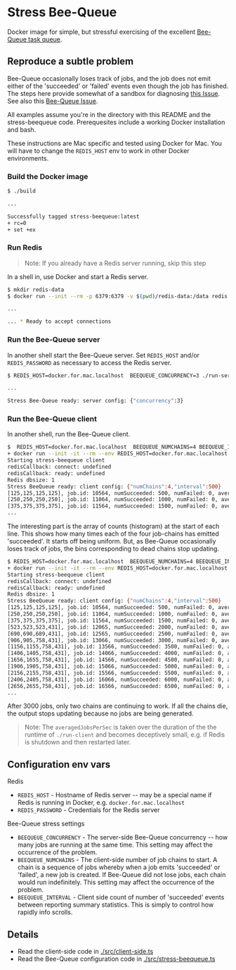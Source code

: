 # Stress Bee-Queue

Docker image for simple, but stressful exercising of the excellent [Bee-Queue task queue](https://github.com/bee-queue/bee-queue).

## Reproduce a subtle problem

Bee-Queue occasionally loses track of jobs, and the job does not emit either of the 'succeeded' or 'failed' events even though the job has finished.
The steps here provide somewhat of a sandbox for diagnosing [this Issue](https://github.com/bee-queue/bee-queue/issues/189).
See also this [Bee-Queue Issue](https://github.com/bee-queue/bee-queue/issues/78).

All examples assume you're in the directory with this README and the stress-beequeue code.
Prerequesites include a working Docker installation and bash.

These instructions are Mac specific and tested using Docker for Mac.
You will have to change the `REDIS_HOST` env to work in other Docker environments.

### Build the Docker image

```bash
$ ./build

...

Successfully tagged stress-beequeue:latest
+ rc=0
+ set +ex
```


### Run Redis

> Note: If you already have a Redis server running, skip this step

In a shell in, use Docker and start a Redis server.

```bash
$ mkdir redis-data
$ docker run --init --rm -p 6379:6379 -v $(pwd)/redis-data:/data redis:5-alpine

...

... * Ready to accept connections
```

### Run the Bee-Queue server

In another shell start the Bee-Queue server.
Set `REDIS_HOST` and/or `REDIS_PASSWORD` as necessary to access the Redis server.

```bash
$ REDIS_HOST=docker.for.mac.localhost  BEEQUEUE_CONCURRENCY=3 ./run-server

...

Stress Bee-Queue ready: server config: {"concurrency":3}
```

### Run the Bee-Queue client

In another shell, run the Bee-Queue client.

```bash
$  REDIS_HOST=docker.for.mac.localhost  BEEQUEUE_NUMCHAINS=4 BEEQUEUE_INTERVAL=500 ./run-client
+ docker run --init -it --rm --env REDIS_HOST=docker.for.mac.localhost --env REDIS_PASSWORD= --env BEEQUEUE_NUMCHAINS=4 --env BEEQUEUE_INTERVAL=500 stress-beequeue node src/client.js
Starting stress-beequeue client
redisCallback: connect: undefined
redisCallback: ready: undefined
Redis dbsize: 1
Stress BeeQueue ready: client config: {"numChains":4,"interval":500}
[125,125,125,125], job.id: 10564, numSucceeded: 500, numFailed: 0, averagedJobsPerSec: 182
[250,250,250,250], job.id: 11064, numSucceeded: 1000, numFailed: 0, averagedJobsPerSec: 187
[375,375,375,375], job.id: 11564, numSucceeded: 1500, numFailed: 0, averagedJobsPerSec: 186
...
```

The interesting part is the array of counts (histogram) at the start of each line.
This shows how many times each of the four job-chains has emitted 'succeeded'.
It starts off being uniform.
But, as Bee-Queue occasionally loses track of jobs, the bins corresponding to dead chains stop updating.

```bash
$ REDIS_HOST=docker.for.mac.localhost  BEEQUEUE_NUMCHAINS=4 BEEQUEUE_INTERVAL=500 ./run-client
+ docker run --init -it --rm --env REDIS_HOST=docker.for.mac.localhost --env REDIS_PASSWORD= --env BEEQUEUE_NUMCHAINS=4 --env BEEQUEUE_INTERVAL=500 stress-beequeue node src/client.js
Starting stress-beequeue client
redisCallback: connect: undefined
redisCallback: ready: undefined
Redis dbsize: 1
Stress BeeQueue ready: client config: {"numChains":4,"interval":500}
[125,125,125,125], job.id: 10564, numSucceeded: 500, numFailed: 0, averagedJobsPerSec: 182
[250,250,250,250], job.id: 11064, numSucceeded: 1000, numFailed: 0, averagedJobsPerSec: 187
[375,375,375,375], job.id: 11564, numSucceeded: 1500, numFailed: 0, averagedJobsPerSec: 186
[523,523,523,431], job.id: 12065, numSucceeded: 2000, numFailed: 0, averagedJobsPerSec: 185
[690,690,689,431], job.id: 12565, numSucceeded: 2500, numFailed: 0, averagedJobsPerSec: 185
[906,905,758,431], job.id: 13066, numSucceeded: 3000, numFailed: 0, averagedJobsPerSec: 181
[1156,1155,758,431], job.id: 13566, numSucceeded: 3500, numFailed: 0, averagedJobsPerSec: 177
[1406,1405,758,431], job.id: 14066, numSucceeded: 4000, numFailed: 0, averagedJobsPerSec: 175
[1656,1655,758,431], job.id: 14566, numSucceeded: 4500, numFailed: 0, averagedJobsPerSec: 172
[1906,1905,758,431], job.id: 15066, numSucceeded: 5000, numFailed: 0, averagedJobsPerSec: 170
[2156,2155,758,431], job.id: 15566, numSucceeded: 5500, numFailed: 0, averagedJobsPerSec: 168
[2406,2405,758,431], job.id: 16066, numSucceeded: 6000, numFailed: 0, averagedJobsPerSec: 167
[2656,2655,758,431], job.id: 16566, numSucceeded: 6500, numFailed: 0, averagedJobsPerSec: 166
...

```
After 3000 jobs, only two chains are continuing to work.
If all the chains die, the output stops updating because no jobs are being generated.

> Note: The `averagedJobsPerSec` is taken over the duration of the the runtime of `./run-client` and becomes deceptively small, e.g. if Redis is shutdown and then restarted later.

## Configuration env vars

Redis

* `REDIS_HOST` - Hostname of Redis server --  may be a special name if Redis is running in Docker, e.g. `docker.for.mac.localhost`
* `REDIS_PASSWORD` - Credentials for the Redis server

Bee-Queue stress settings

* `BEEQUEUE_CONCURRENCY` -  The server-side Bee-Queue concurrency -- how many jobs are running at the same time.
This setting may affect the occurrence of the problem.
* `BEEQUEUE_NUMCHAINS` - The client-side number of job chains to start.
A chain is a sequence of jobs whereby when a job emits 'succeeded' or 'failed', a new job is created.
If Bee-Queue did not lose jobs, each chain would run indefinitely.
This setting may affect the occurrence of the problem.
* `BEEQUEUE_INTERVAL` - Client side count of number of 'succeeded' events between reporting summary statistics.
This is simply to control how rapidly info scrolls.


## Details

* Read the client-side code in [./src/client-side.ts](./src/client-side.ts)
* Read the Bee-Queue configuration code in [./src/stress-beequeue.ts](./src/stress-beequeue.ts)
